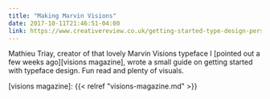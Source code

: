 ```yaml
---
title: "Making Marvin Visions"
date: 2017-10-11T21:46:51-04:00
link: https://www.creativereview.co.uk/getting-started-type-design-personal-journey/
---
```


Mathieu Triay, creator of that lovely Marvin Visions typeface I [pointed out a few weeks ago][visions magazine], wrote a small guide on getting started with typeface design. Fun read and plenty of visuals. 

[visions magazine]: {{< relref "visions-magazine.md" >}}